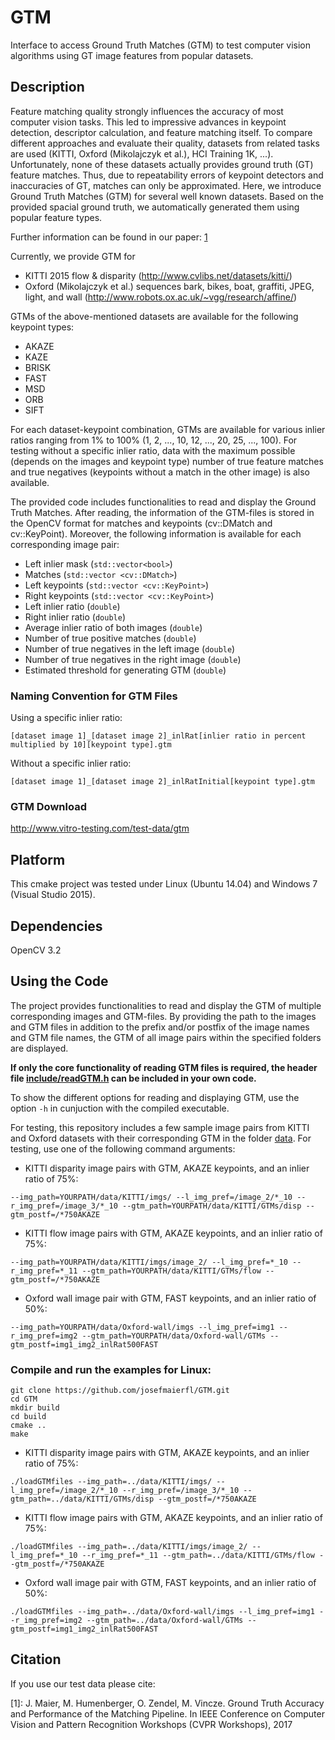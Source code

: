 # GTM
Interface to access Ground Truth Matches (GTM) to test computer vision algorithms using GT image features from popular datasets.

## Description
Feature matching quality strongly influences the accuracy of most computer vision tasks. This led to impressive advances in keypoint detection, descriptor calculation, and feature matching itself. To compare different approaches and evaluate their quality, datasets from related tasks are used (KITTI, Oxford (Mikolajczyk et al.), HCI Training 1K, ...). Unfortunately, none of these datasets actually provides ground truth (GT) feature matches. Thus, due to repeatability errors of keypoint detectors and inaccuracies of GT, matches can only be approximated. Here, we introduce Ground Truth Matches (GTM) for several well known datasets. Based on the provided spacial ground truth, we automatically generated them using popular feature types. 

Further information can be found in our paper: [1](https://github.com/josefmaierfl/GTM/blob/master/README.md#citation)

Currently, we provide GTM for 
* KITTI 2015 flow & disparity (http://www.cvlibs.net/datasets/kitti/)
* Oxford (Mikolajczyk et al.) sequences bark, bikes, boat, graffiti, JPEG, light, and wall (http://www.robots.ox.ac.uk/~vgg/research/affine/)

GTMs of the above-mentioned datasets are available for the following keypoint types:
* AKAZE
* KAZE
* BRISK
* FAST
* MSD
* ORB
* SIFT

For each dataset-keypoint combination, GTMs are available for various inlier ratios ranging from 1% to 100% (1, 2, ..., 10, 12, ..., 20, 25, ..., 100). For testing without a specific inlier ratio, data with the maximum possible (depends on the images and keypoint type) number of true feature matches and true negatives (keypoints without a match in the other image) is also available.

The provided code includes functionalities to read and display the Ground Truth Matches. After reading, the information of the GTM-files is stored in the OpenCV format for matches and keypoints (cv::DMatch and cv::KeyPoint). Moreover, the following information is available for each corresponding image pair:
* Left inlier mask (`std::vector<bool>`)
* Matches (`std::vector <cv::DMatch>`)
* Left keypoints (`std::vector <cv::KeyPoint>`)
* Right keypoints (`std::vector <cv::KeyPoint>`)
* Left inlier ratio (`double`)
* Right inlier ratio (`double`)
* Average inlier ratio of both images (`double`)
* Number of true positive matches (`double`)
* Number of true negatives in the left image (`double`)
* Number of true negatives in the right image (`double`)
* Estimated threshold for generating GTM (`double`)

### Naming Convention for GTM Files
Using a specific inlier ratio:
```
[dataset image 1]_[dataset image 2]_inlRat[inlier ratio in percent multiplied by 10][keypoint type].gtm
```
Without a specific inlier ratio: 
```
[dataset image 1]_[dataset image 2]_inlRatInitial[keypoint type].gtm
```
### GTM Download
http://www.vitro-testing.com/test-data/gtm

## Platform
This cmake project was tested under Linux (Ubuntu 14.04) and Windows 7 (Visual Studio 2015).

## Dependencies
OpenCV 3.2

## Using the Code
The project provides functionalities to read and display the GTM of multiple corresponding images and GTM-files. By providing the path to the images and GTM files in addition to the prefix and/or postfix of the image names and GTM file names, the GTM of all image pairs within the specified folders are displayed.

**If only the core functionality of reading GTM files is required, the header file [include/readGTM.h](include/readGTM.h) can be included in your own code.**

To show the different options for reading and displaying GTM, use the option `-h` in cunjuction with the compiled executable.

For testing, this repository includes a few sample image pairs from KITTI and Oxford datasets with their corresponding GTM in the folder [data](data). For testing, use one of the following command arguments:
* KITTI disparity image pairs with GTM, AKAZE keypoints, and an inlier ratio of 75%:  
```
--img_path=YOURPATH/data/KITTI/imgs/ --l_img_pref=/image_2/*_10 --r_img_pref=/image_3/*_10 --gtm_path=YOURPATH/data/KITTI/GTMs/disp --gtm_postf=/*750AKAZE
```
* KITTI flow image pairs with GTM, AKAZE keypoints, and an inlier ratio of 75%:
```
--img_path=YOURPATH/data/KITTI/imgs/image_2/ --l_img_pref=*_10 --r_img_pref=*_11 --gtm_path=YOURPATH/data/KITTI/GTMs/flow --gtm_postf=/*750AKAZE
```
* Oxford wall image pair with GTM, FAST keypoints, and an inlier ratio of 50%:  
```
--img_path=YOURPATH/data/Oxford-wall/imgs --l_img_pref=img1 --r_img_pref=img2 --gtm_path=YOURPATH/data/Oxford-wall/GTMs --gtm_postf=img1_img2_inlRat500FAST
```

### Compile and run the examples for Linux:
```
git clone https://github.com/josefmaierfl/GTM.git
cd GTM
mkdir build
cd build
cmake ..
make
```
* KITTI disparity image pairs with GTM, AKAZE keypoints, and an inlier ratio of 75%:
```
./loadGTMfiles --img_path=../data/KITTI/imgs/ --l_img_pref=/image_2/*_10 --r_img_pref=/image_3/*_10 --gtm_path=../data/KITTI/GTMs/disp --gtm_postf=/*750AKAZE

```
* KITTI flow image pairs with GTM, AKAZE keypoints, and an inlier ratio of 75%:
```
./loadGTMfiles --img_path=../data/KITTI/imgs/image_2/ --l_img_pref=*_10 --r_img_pref=*_11 --gtm_path=../data/KITTI/GTMs/flow --gtm_postf=/*750AKAZE

```
* Oxford wall image pair with GTM, FAST keypoints, and an inlier ratio of 50%:
```
./loadGTMfiles --img_path=../data/Oxford-wall/imgs --l_img_pref=img1 --r_img_pref=img2 --gtm_path=../data/Oxford-wall/GTMs --gtm_postf=img1_img2_inlRat500FAST

```

## Citation
If you use our test data please cite: 

[1]: J. Maier, M. Humenberger, O. Zendel, M. Vincze. Ground Truth Accuracy and Performance of the Matching Pipeline. In IEEE Conference on Computer Vision and Pattern Recognition Workshops (CVPR Workshops), 2017
